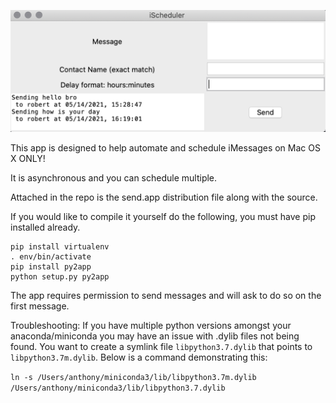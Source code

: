 ![Demo](demo.png)

This app is designed to help automate and schedule iMessages on Mac OS X ONLY!

It is asynchronous and you can schedule multiple.

Attached in the repo is the send.app distribution file along with the source. 

If you would like to compile it yourself do the following, you must have pip installed already.

```
pip install virtualenv
. env/bin/activate
pip install py2app
python setup.py py2app
```

The app requires permission to send messages and will ask to do so on the first message.


Troubleshooting:
If you have multiple python versions amongst your anaconda/miniconda you may have an issue with .dylib files not being found. You want to create a symlink file `libpython3.7.dylib` that points to `libpython3.7m.dylib`. Below is a command demonstrating this:

`ln -s /Users/anthony/miniconda3/lib/libpython3.7m.dylib /Users/anthony/miniconda3/lib/libpython3.7.dylib`

